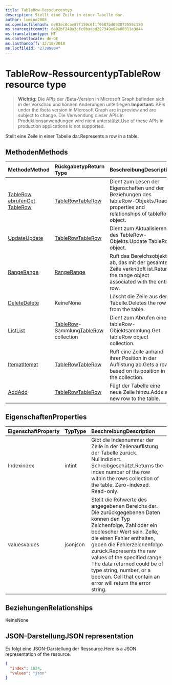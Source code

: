 ```yaml
---
title: TableRow-Ressourcentyp
description: Stellt eine Zeile in einer Tabelle dar.
author: lumine2008
ms.openlocfilehash: de83ec8cae87f159c6f1f9687bd093873558c150
ms.sourcegitcommit: 6a82bf240a3cfc0baabd227349e08a08311e3d44
ms.translationtype: MT
ms.contentlocale: de-DE
ms.lasthandoff: 12/18/2018
ms.locfileid: "27309884"
---
```

# <a name="tablerow-resource-type"></a><span data-ttu-id="0a577-103">TableRow-Ressourcentyp</span><span class="sxs-lookup"><span data-stu-id="0a577-103">TableRow resource type</span></span>

> <span data-ttu-id="0a577-104">**Wichtig:** Die APIs der /Beta-Version in Microsoft Graph befinden sich in der Vorschau und können Änderungen unterliegen.</span><span class="sxs-lookup"><span data-stu-id="0a577-104">**Important:** APIs under the /beta version in Microsoft Graph are in preview and are subject to change.</span></span> <span data-ttu-id="0a577-105">Die Verwendung dieser APIs in Produktionsanwendungen wird nicht unterstützt.</span><span class="sxs-lookup"><span data-stu-id="0a577-105">Use of these APIs in production applications is not supported.</span></span>

<span data-ttu-id="0a577-106">Stellt eine Zeile in einer Tabelle dar.</span><span class="sxs-lookup"><span data-stu-id="0a577-106">Represents a row in a table.</span></span>


## <a name="methods"></a><span data-ttu-id="0a577-107">Methoden</span><span class="sxs-lookup"><span data-stu-id="0a577-107">Methods</span></span>

| <span data-ttu-id="0a577-108">Methode</span><span class="sxs-lookup"><span data-stu-id="0a577-108">Method</span></span>           | <span data-ttu-id="0a577-109">Rückgabetyp</span><span class="sxs-lookup"><span data-stu-id="0a577-109">Return Type</span></span>    |<span data-ttu-id="0a577-110">Beschreibung</span><span class="sxs-lookup"><span data-stu-id="0a577-110">Description</span></span>|
|:---------------|:--------|:----------|
|[<span data-ttu-id="0a577-111">TableRow abrufen</span><span class="sxs-lookup"><span data-stu-id="0a577-111">Get TableRow</span></span>](../api/tablerow-get.md) | [<span data-ttu-id="0a577-112">TableRow</span><span class="sxs-lookup"><span data-stu-id="0a577-112">TableRow</span></span>](tablerow.md) |<span data-ttu-id="0a577-113">Dient zum Lesen der Eigenschaften und der Beziehungen des tableRow-Objekts.</span><span class="sxs-lookup"><span data-stu-id="0a577-113">Read properties and relationships of tableRow object.</span></span>|
|[<span data-ttu-id="0a577-114">Update</span><span class="sxs-lookup"><span data-stu-id="0a577-114">Update</span></span>](../api/tablerow-update.md) | [<span data-ttu-id="0a577-115">TableRow</span><span class="sxs-lookup"><span data-stu-id="0a577-115">TableRow</span></span>](tablerow.md)  |<span data-ttu-id="0a577-116">Dient zum Aktualisieren des TableRow-Objekts.</span><span class="sxs-lookup"><span data-stu-id="0a577-116">Update TableRow object.</span></span> |
|[<span data-ttu-id="0a577-117">Range</span><span class="sxs-lookup"><span data-stu-id="0a577-117">Range</span></span>](../api/tablerow-range.md)|[<span data-ttu-id="0a577-118">Range</span><span class="sxs-lookup"><span data-stu-id="0a577-118">Range</span></span>](range.md)|<span data-ttu-id="0a577-119">Ruft das Bereichsobjekt ab, das mit der gesamten Zeile verknüpft ist.</span><span class="sxs-lookup"><span data-stu-id="0a577-119">Returns the range object associated with the entire row.</span></span>|
|[<span data-ttu-id="0a577-120">Delete</span><span class="sxs-lookup"><span data-stu-id="0a577-120">Delete</span></span>](../api/tablerow-delete.md)|<span data-ttu-id="0a577-121">Keine</span><span class="sxs-lookup"><span data-stu-id="0a577-121">None</span></span>|<span data-ttu-id="0a577-122">Löscht die Zeile aus der Tabelle.</span><span class="sxs-lookup"><span data-stu-id="0a577-122">Deletes the row from the table.</span></span>|
|[<span data-ttu-id="0a577-123">List</span><span class="sxs-lookup"><span data-stu-id="0a577-123">List</span></span>](../api/tablerow-list.md) | <span data-ttu-id="0a577-124">[TableRow](tablerow.md)-Sammlung</span><span class="sxs-lookup"><span data-stu-id="0a577-124">[TableRow](tablerow.md) collection</span></span> |<span data-ttu-id="0a577-125">Dient zum Abrufen einer tableRow-Objektsammlung.</span><span class="sxs-lookup"><span data-stu-id="0a577-125">Get tableRow object collection.</span></span> |
|[<span data-ttu-id="0a577-126">Itemat</span><span class="sxs-lookup"><span data-stu-id="0a577-126">Itemat</span></span>](../api/tablerowcollection-itemat.md)|[<span data-ttu-id="0a577-127">TableRow</span><span class="sxs-lookup"><span data-stu-id="0a577-127">TableRow</span></span>](tablerow.md)|<span data-ttu-id="0a577-128">Ruft eine Zeile anhand ihrer Position in der Auflistung ab.</span><span class="sxs-lookup"><span data-stu-id="0a577-128">Gets a row based on its position in the collection.</span></span>|
|[<span data-ttu-id="0a577-129">Add</span><span class="sxs-lookup"><span data-stu-id="0a577-129">Add</span></span>](../api/tablerowcollection-add.md)|[<span data-ttu-id="0a577-130">TableRow</span><span class="sxs-lookup"><span data-stu-id="0a577-130">TableRow</span></span>](tablerow.md)|<span data-ttu-id="0a577-131">Fügt der Tabelle eine neue Zeile hinzu.</span><span class="sxs-lookup"><span data-stu-id="0a577-131">Adds a new row to the table.</span></span>|

## <a name="properties"></a><span data-ttu-id="0a577-132">Eigenschaften</span><span class="sxs-lookup"><span data-stu-id="0a577-132">Properties</span></span>
| <span data-ttu-id="0a577-133">Eigenschaft</span><span class="sxs-lookup"><span data-stu-id="0a577-133">Property</span></span>     | <span data-ttu-id="0a577-134">Typ</span><span class="sxs-lookup"><span data-stu-id="0a577-134">Type</span></span>   |<span data-ttu-id="0a577-135">Beschreibung</span><span class="sxs-lookup"><span data-stu-id="0a577-135">Description</span></span>|
|:---------------|:--------|:----------|
|<span data-ttu-id="0a577-136">Index</span><span class="sxs-lookup"><span data-stu-id="0a577-136">index</span></span>|<span data-ttu-id="0a577-137">int</span><span class="sxs-lookup"><span data-stu-id="0a577-137">int</span></span>|<span data-ttu-id="0a577-p102">Gibt die Indexnummer der Zeile in der Zeilenauflistung der Tabelle zurück. Nullindiziert. Schreibgeschützt.</span><span class="sxs-lookup"><span data-stu-id="0a577-p102">Returns the index number of the row within the rows collection of the table. Zero-indexed. Read-only.</span></span>|
|<span data-ttu-id="0a577-141">values</span><span class="sxs-lookup"><span data-stu-id="0a577-141">values</span></span>|<span data-ttu-id="0a577-142">json</span><span class="sxs-lookup"><span data-stu-id="0a577-142">json</span></span>|<span data-ttu-id="0a577-p103">Stellt die Rohwerte des angegebenen Bereichs dar. Die zurückgegebenen Daten können den Typ Zeichenfolge, Zahl oder ein boolescher Wert sein. Zelle, die einen Fehler enthalten, geben die Fehlerzeichenfolge zurück.</span><span class="sxs-lookup"><span data-stu-id="0a577-p103">Represents the raw values of the specified range. The data returned could be of type string, number, or a boolean. Cell that contain an error will return the error string.</span></span>|

## <a name="relationships"></a><span data-ttu-id="0a577-146">Beziehungen</span><span class="sxs-lookup"><span data-stu-id="0a577-146">Relationships</span></span>
<span data-ttu-id="0a577-147">Keine</span><span class="sxs-lookup"><span data-stu-id="0a577-147">None</span></span>


## <a name="json-representation"></a><span data-ttu-id="0a577-148">JSON-Darstellung</span><span class="sxs-lookup"><span data-stu-id="0a577-148">JSON representation</span></span>

<span data-ttu-id="0a577-149">Es folgt eine JSON-Darstellung der Ressource.</span><span class="sxs-lookup"><span data-stu-id="0a577-149">Here is a JSON representation of the resource.</span></span>

<!-- {
  "blockType": "resource",
  "optionalProperties": [

  ],
  "@odata.type": "microsoft.graph.tableRow"
}-->

```json
{
  "index": 1024,
  "values": "json"
}

```

<!-- uuid: 8fcb5dbc-d5aa-4681-8e31-b001d5168d79
2015-10-25 14:57:30 UTC -->
<!-- {
  "type": "#page.annotation",
  "description": "TableRow resource",
  "keywords": "",
  "section": "documentation",
  "tocPath": ""
}-->